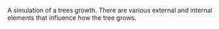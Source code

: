 A simulation of a trees growth. There are various external and internal
elements that influence how the tree grows. 
